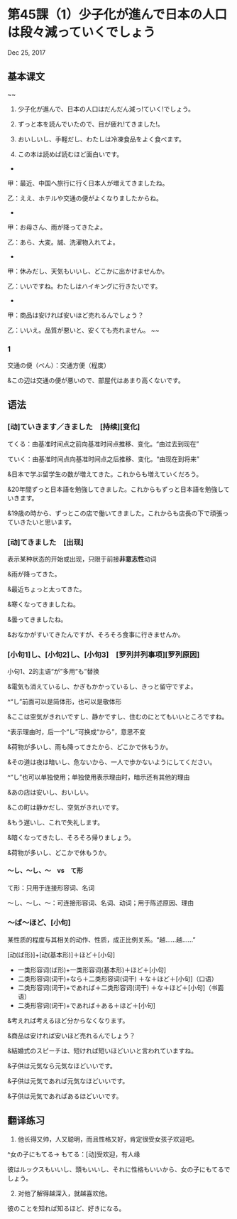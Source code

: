 # 第45課（1）少子化が進んで日本の人口は段々減っていくでしょう

Dec 25, 2017

## 基本课文
~~
1. 少子化が進んで、日本の人口はだんだん減っ!ていく!でしょう。

2. ずっと本を読んでいたので、目が疲れ!てきました!。

3. おいしいし、手軽だし、わたしは冷凍食品をよく食べます。

4. この本は読めば読むほど面白いです。

-

甲：最近、中国へ旅行に行く日本人が増えてきましたね。

乙：ええ、ホテルや交通の便がよくなりましたからね。

-

甲：お母さん、雨が降ってきたよ。

乙：あら、大変。誠、洗濯物入れてよ。

-

甲：休みだし、天気もいいし、どこかに出かけませんか。

乙：いいですね。わたしはハイキングに行きたいです。

-

甲：商品は安ければ安いほど売れるんでしょう？

乙：いいえ。品質が悪いと、安くても売れません。
~~

### 1
交通の便（べん）：交通方便（程度）

&この辺は交通の便が悪いので、部屋代はあまり高くないです。

## 语法
### [动]ていきます／きました　[持续][变化]
てくる：由基准时间点之前向基准时间点推移、变化。“由过去到现在”

ていく：由基准时间点向基准时间点之后推移、变化。“由现在到将来”

&日本で学ぶ留学生の数が増えてきた。これからも増えていくだろう。

&20年間ずっと日本語を勉強してきました。これからもずっと日本語を勉強していきます。

&19歳の時から、ずっとこの店で働いてきました。これからも店長の下で頑張っていきたいと思います。

### [动]てきました　[出现]
表示某种状态的开始或出现，只限于前接**非意志性**动词

&雨が降ってきた。

&最近ちょっと太ってきた。

&寒くなってきましたね。

&曇ってきましたね。

&おなかがすいてきたんですが、そろそろ食事に行きませんか。

### [小句1]し、[小句2]し、[小句3]　[罗列并列事项][罗列原因]
小句1、2的主语“が”多用“も”替换

&電気も消えているし、かぎもかかっているし、きっと留守ですよ。

^“し”前面可以是简体形，也可以是敬体形

&ここは空気がきれいですし、静かですし、住むのにとてもいいところですね。

^表示理由时，后一个“し”可换成“から”，意思不变

&荷物が多いし、雨も降ってきたから、どこかで休もうか。

&その道は夜は暗いし、危ないから、一人で歩かないようにしてください。

^“し”也可以单独使用；单独使用表示理由时，暗示还有其他的理由

&あの店は安いし、おいしい。

&この町は静かだし、空気がきれいです。

&もう遅いし、これで失礼します。

&暗くなってきたし、そろそろ帰りましょう。

&荷物が多いし、どこかで休もうか。 

#### ～し、～し、～　vs　て形
て形：只用于连接形容词、名词

～し、～し、～：可连接形容词、名词、动词；用于陈述原因、理由

### ～ば～ほど、[小句]
某性质的程度与其相关的动作、性质，成正比例关系。“越……越……”

[动(ば形)]+[动(基本形)]＋ほど＋[小句]

- 一类形容词(ば形)+一类形容词(基本形)＋ほど＋[小句]
- 二类形容词(词干)+なら＋二类形容词(词干) ＋な＋ほど＋[小句]（口语）
- 二类形容词(词干)+であれば＋二类形容词(词干) ＋な＋ほど＋[小句]（书面语）
- 二类形容词(词干)+であれば＋ある＋ほど＋[小句]

&考えれば考えるほど分からなくなります。

&商品は安ければ安いほど売れるんでしょう？

&結婚式のスピーチは、短ければ短いほどいいと言われていますね。

&子供は元気なら元気なほどいいです。

&子供は元気であれば元気なほどいいです。

&子供は元気であればあるほどいいです。

## 翻译练习
1. 他长得又帅，人又聪明，而且性格又好，肯定很受女孩子欢迎吧。

^女の子にもてる→ もてる：[动]受欢迎，有人缘

彼はルックスもいいし、頭もいいし、それに性格もいいから、女の子にもてるでしょう。

2. 对他了解得越深入，就越喜欢他。

彼のことを知れば知るほど、好きになる。
